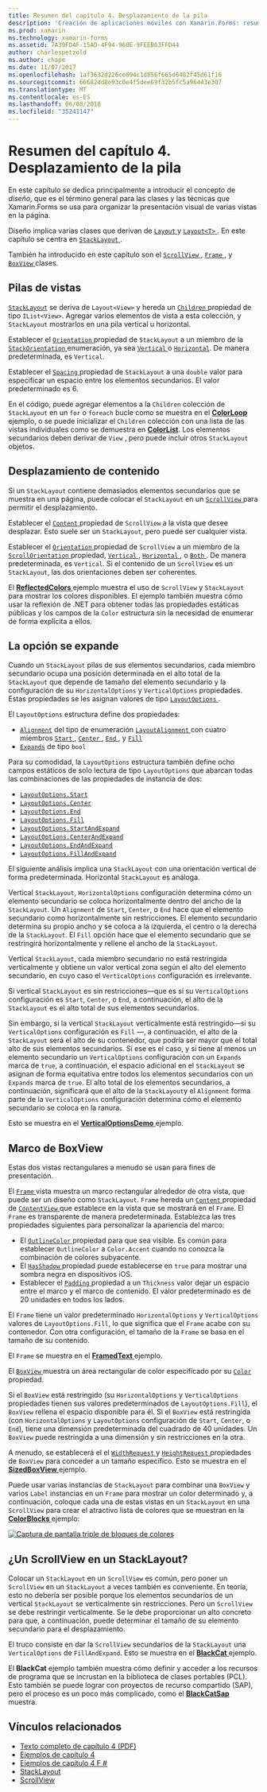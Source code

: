 ```yaml
---
title: Resumen del capítulo 4. Desplazamiento de la pila
description: 'Creación de aplicaciones móviles con Xamarin.Forms: resumen del capítulo 4. Desplazamiento de la pila'
ms.prod: xamarin
ms.technology: xamarin-forms
ms.assetid: 7A39FD4F-15AD-4F94-960E-9FEEB63FFD44
author: charlespetzold
ms.author: chape
ms.date: 11/07/2017
ms.openlocfilehash: 1af3632d226ce894c1d856f665d6482f45d61f16
ms.sourcegitcommit: 66682dd8e93c0e4f5dee69f32b5fc5a96443e307
ms.translationtype: MT
ms.contentlocale: es-ES
ms.lasthandoff: 06/08/2018
ms.locfileid: "35241147"
---
```

# <a name="summary-of-chapter-4-scrolling-the-stack"></a>Resumen del capítulo 4. Desplazamiento de la pila

En este capítulo se dedica principalmente a introducir el concepto de *diseño*, que es el término general para las clases y las técnicas que Xamarin.Forms se usa para organizar la presentación visual de varias vistas en la página.

Diseño implica varias clases que derivan de [ `Layout` ](https://developer.xamarin.com/api/type/Xamarin.Forms.Layout/) y [ `Layout<T>` ](https://developer.xamarin.com/api/type/Xamarin.Forms.Layout%3CT%3E/). En este capítulo se centra en [ `StackLayout` ](https://developer.xamarin.com/api/type/Xamarin.Forms.StackLayout/).

También ha introducido en este capítulo son el [ `ScrollView` ](https://developer.xamarin.com/api/type/Xamarin.Forms.ScrollView/), [ `Frame` ](https://developer.xamarin.com/api/type/Xamarin.Forms.Frame/), y [ `BoxView` ](https://developer.xamarin.com/api/type/Xamarin.Forms.BoxView/) clases.

## <a name="stacks-of-views"></a>Pilas de vistas

[`StackLayout`](https://developer.xamarin.com/api/type/Xamarin.Forms.StackLayout/) se deriva de `Layout<View>` y hereda un [ `Children` ](https://developer.xamarin.com/api/type/Xamarin.Forms.Layout%3CT%3E/) propiedad de tipo `IList<View>`. Agregar varios elementos de vista a esta colección, y `StackLayout` mostrarlos en una pila vertical u horizontal.

Establecer el [ `Orientation` ](https://developer.xamarin.com/api/property/Xamarin.Forms.StackLayout.Orientation/) propiedad de `StackLayout` a un miembro de la [ `StackOrientation` ](https://developer.xamarin.com/api/type/Xamarin.Forms.StackOrientation/) enumeración, ya sea [ `Vertical` ](https://developer.xamarin.com/api/field/Xamarin.Forms.StackOrientation.Vertical/) o [ `Horizontal`](https://developer.xamarin.com/api/field/Xamarin.Forms.StackOrientation.Horizontal/). De manera predeterminada, es `Vertical`.

Establecer el [ `Spacing` ](https://developer.xamarin.com/api/property/Xamarin.Forms.StackLayout.Spacing/) propiedad de `StackLayout` a una `double` valor para especificar un espacio entre los elementos secundarios. El valor predeterminado es 6.

En el código, puede agregar elementos a la `Children` colección de `StackLayout` en un `for` o `foreach` bucle como se muestra en el [ **ColorLoop** ](https://github.com/xamarin/xamarin-forms-book-samples/tree/master/Chapter04/ColorLoop) ejemplo, o se puede inicializar el `Children` colección con una lista de las vistas individuales como se demuestra en [ **ColorList**](https://github.com/xamarin/xamarin-forms-book-samples/tree/master/Chapter04/ColorList). Los elementos secundarios deben derivar de `View` , pero puede incluir otros `StackLayout` objetos.

## <a name="scrolling-content"></a>Desplazamiento de contenido

Si un `StackLayout` contiene demasiados elementos secundarios que se muestra en una página, puede colocar el `StackLayout` en un [ `ScrollView` ](https://developer.xamarin.com/api/type/Xamarin.Forms.ScrollView/) para permitir el desplazamiento.

Establecer el [ `Content` ](https://developer.xamarin.com/api/property/Xamarin.Forms.ScrollView.Content/) propiedad de `ScrollView` a la vista que desee desplazar. Esto suele ser un `StackLayout`, pero puede ser cualquier vista.

Establecer el [ `Orientation` ](https://developer.xamarin.com/api/property/Xamarin.Forms.ScrollView.Orientation/) propiedad de `ScrollView` a un miembro de la [ `ScrollOrientation` ](https://developer.xamarin.com/api/type/Xamarin.Forms.ScrollOrientation/) propiedad, [ `Vertical` ](https://developer.xamarin.com/api/field/Xamarin.Forms.ScrollOrientation.Vertical/), [ `Horizontal` ](https://developer.xamarin.com/api/field/Xamarin.Forms.ScrollOrientation.Horizontal/), o [ `Both` ](https://developer.xamarin.com/api/field/Xamarin.Forms.ScrollOrientation.Both/). De manera predeterminada, es `Vertical`. Si el contenido de un `ScrollView` es un `StackLayout`, las dos orientaciones deben ser coherentes.

El [ **ReflectedColors** ](https://github.com/xamarin/xamarin-forms-book-samples/tree/master/Chapter04/ReflectedColors) ejemplo muestra el uso de `ScrollView` y `StackLayout` para mostrar los colores disponibles. El ejemplo también muestra cómo usar la reflexión de .NET para obtener todas las propiedades estáticas públicas y los campos de la `Color` estructura sin la necesidad de enumerar de forma explícita a ellos.

## <a name="the-expands-option"></a>La opción se expande

Cuando un `StackLayout` pilas de sus elementos secundarios, cada miembro secundario ocupa una posición determinada en el alto total de la `StackLayout` que depende de tamaño del elemento secundario y la configuración de su `HorizontalOptions` y `VerticalOptions` propiedades. Estas propiedades se les asignan valores de tipo [ `LayoutOptions` ](http://developer.xamstage.com/api/type/Xamarin.Forms.LayoutOptions/).

El `LayoutOptions` estructura define dos propiedades:

- [`Alignment`](https://developer.xamarin.com/api/property/Xamarin.Forms.LayoutOptions.Alignment/) del tipo de enumeración [ `LayoutAlignment` ](https://developer.xamarin.com/api/type/Xamarin.Forms.LayoutAlignment/) con cuatro miembros [ `Start` ](https://developer.xamarin.com/api/field/Xamarin.Forms.LayoutAlignment.Start/), [ `Center` ](https://developer.xamarin.com/api/field/Xamarin.Forms.LayoutAlignment.Center/), [ `End` ](https://developer.xamarin.com/api/field/Xamarin.Forms.LayoutAlignment.End/), y [`Fill`](https://developer.xamarin.com/api/field/Xamarin.Forms.LayoutAlignment.Fill/)
- [`Expands`](https://developer.xamarin.com/api/property/Xamarin.Forms.LayoutOptions.Expands/) de tipo `bool`

Para su comodidad, la `LayoutOptions` estructura también define ocho campos estáticos de solo lectura de tipo `LayoutOptions` que abarcan todas las combinaciones de las propiedades de instancia de dos:

- [`LayoutOptions.Start`](https://developer.xamarin.com/api/field/Xamarin.Forms.LayoutOptions.Start/)
- [`LayoutOptions.Center`](https://developer.xamarin.com/api/field/Xamarin.Forms.LayoutOptions.Center/)
- [`LayoutOptions.End`](https://developer.xamarin.com/api/field/Xamarin.Forms.LayoutOptions.End/)
- [`LayoutOptions.Fill`](https://developer.xamarin.com/api/field/Xamarin.Forms.LayoutOptions.Fill/)
- [`LayoutOptions.StartAndExpand`](https://developer.xamarin.com/api/field/Xamarin.Forms.LayoutOptions.StartAndExpand/)
- [`LayoutOptions.CenterAndExpand`](https://developer.xamarin.com/api/field/Xamarin.Forms.LayoutOptions.CenterAndExpand/)
- [`LayoutOptions.EndAndExpand`](https://developer.xamarin.com/api/field/Xamarin.Forms.LayoutOptions.EndAndExpand/)
- [`LayoutOptions.FillAndExpand`](https://developer.xamarin.com/api/field/Xamarin.Forms.LayoutOptions.FillAndExpand/)

El siguiente análisis implica una `StackLayout` con una orientación vertical de forma predeterminada. Horizontal `StackLayout` es análoga.

Vertical `StackLayout`, `HorizontalOptions` configuración determina cómo un elemento secundario se coloca horizontalmente dentro del ancho de la `StackLayout`. Un `Alignment` de `Start`, `Center`, o `End` hace que el elemento secundario como horizontalmente sin restricciones. El elemento secundario determina su propio ancho y se coloca a la izquierda, el centro o la derecha de la `StackLayout`. El `Fill` opción hace que el elemento secundario que se restringirá horizontalmente y rellene el ancho de la `StackLayout`.

Vertical `StackLayout`, cada miembro secundario no está restringida verticalmente y obtiene un valor vertical zona según el alto del elemento secundario, en cuyo caso el `VerticalOptions` configuración es irrelevante.

Si vertical `StackLayout` es sin restricciones&mdash;que es si su `VerticalOptions` configuración es `Start`, `Center`, o `End`, a continuación, el alto de la `StackLayout` es el alto total de sus elementos secundarios.

Sin embargo, si la vertical `StackLayout` verticalmente está restringido&mdash;si su `VerticalOptions` configuración es `Fill` &mdash;, a continuación, el alto de la `StackLayout` será el alto de su contenedor, que podría ser mayor que el total alto de sus elementos secundarios. Si ese es el caso, y si tiene al menos un elemento secundario un `VerticalOptions` configuración con un `Expands` marca de `true`, a continuación, el espacio adicional en el `StackLayout` se asignan de forma equitativa entre todos los elementos secundarios con un `Expands` marca de `true`. El alto total de los elementos secundarios, a continuación, significará que el alto de la `StackLayout`y el `Alignment` forma parte de la `VerticalOptions` configuración determina cómo el elemento secundario se coloca en la ranura.

Esto se muestra en el [ **VerticalOptionsDemo** ](https://github.com/xamarin/xamarin-forms-book-samples/tree/master/Chapter04/VerticalOptionsDemo) ejemplo.

## <a name="frame-and-boxview"></a>Marco de BoxView

Estas dos vistas rectangulares a menudo se usan para fines de presentación.

El [ `Frame` ](https://developer.xamarin.com/api/type/Xamarin.Forms.Frame/) vista muestra un marco rectangular alrededor de otra vista, que puede ser un diseño como `StackLayout`. `Frame` hereda un [ `Content` ](https://developer.xamarin.com/api/property/Xamarin.Forms.ContentView.Content/) propiedad de [ `ContentView` ](https://developer.xamarin.com/api/type/Xamarin.Forms.ContentView/) que establece en la vista que se mostrará en el `Frame`. El `Frame` es transparente de manera predeterminada. Establezca las tres propiedades siguientes para personalizar la apariencia del marco:

- El [ `OutlineColor` ](https://developer.xamarin.com/api/property/Xamarin.Forms.Frame.OutlineColor/) propiedad para que sea visible. Es común para establecer `OutlineColor` a `Color.Accent` cuando no conozca la combinación de colores subyacente.
- El [ `HasShadow` ](https://developer.xamarin.com/api/property/Xamarin.Forms.Frame.HasShadow/) propiedad puede establecerse en `true` para mostrar una sombra negra en dispositivos iOS.
- Establecer el [ `Padding` ](https://developer.xamarin.com/api/property/Xamarin.Forms.Layout.Padding/) propiedad a un `Thickness` valor dejar un espacio entre el marco y el marco de contenido. El valor predeterminado es de 20 unidades en todos los lados.

El `Frame` tiene un valor predeterminado `HorizontalOptions` y `VerticalOptions` valores de `LayoutOptions.Fill`, lo que significa que el `Frame` acabe con su contenedor. Con otra configuración, el tamaño de la `Frame` se basa en el tamaño de su contenido.

El `Frame` se muestra en el [ **FramedText** ](https://github.com/xamarin/xamarin-forms-book-samples/tree/master/Chapter04/FramedText) ejemplo.

El [ `BoxView` ](https://developer.xamarin.com/api/type/Xamarin.Forms.BoxView/) muestra un área rectangular de color especificado por su [ `Color` ](https://developer.xamarin.com/api/property/Xamarin.Forms.BoxView.Color/) propiedad.

Si el `BoxView` está restringido (su `HorizontalOptions` y `VerticalOptions` propiedades tienen sus valores predeterminados de `LayoutOptions.Fill`), el `BoxView` rellena el espacio disponible para él. Si el `BoxView` está restringida (con `HorizontalOptions` y `LayoutOptions` configuración de `Start`, `Center`, o `End`), tiene una dimensión predeterminada del cuadrado de 40 unidades. Un `BoxView` puede restringida a una dimensión y sin restricciones en la otra.

A menudo, se establecerá el el [ `WidthRequest` ](https://developer.xamarin.com/api/property/Xamarin.Forms.VisualElement.WidthRequest/) y [ `HeightRequest` ](https://developer.xamarin.com/api/property/Xamarin.Forms.VisualElement.HeightRequest/) propiedades de `BoxView` para conceder a un tamaño específico. Esto se muestra en el [ **SizedBoxView** ](https://github.com/xamarin/xamarin-forms-book-samples/tree/master/Chapter04/SizedBoxView) ejemplo.

Puede usar varias instancias de `StackLayout` para combinar una `BoxView` y varios `Label` instancias en un `Frame` para mostrar un color determinado y, a continuación, coloque cada una de estas vistas en un `StackLayout` en una `ScrollView` para crear el atractivo lista de colores que se muestran en la [ **ColorBlocks** ](https://github.com/xamarin/xamarin-forms-book-samples/tree/master/Chapter04/ColorBlocks) ejemplo:

[![Captura de pantalla triple de bloques de colores](images/ch04fg11-small.png "lista de colores")](images/ch04fg11-large.png#lightbox "lista de colores")

## <a name="a-scrollview-in-a-stacklayout"></a>¿Un ScrollView en un StackLayout?

Colocar un `StackLayout` en un `ScrollView` es común, pero poner un `ScrollView` en un `StackLayout` a veces también es conveniente. En teoría, esto no debería ser posible porque los elementos secundarios de un vertical `StackLayout` se verticalmente sin restricciones. Pero un `ScrollView` se debe restringir verticalmente. Se le debe proporcionar un alto concreto para que, a continuación, puede determinar el tamaño de su elemento secundario para el desplazamiento.

El truco consiste en dar la `ScrollView` secundarios de la `StackLayout` una `VerticalOptions` de `FillAndExpand`. Esto se muestra en el [ **BlackCat** ](https://github.com/xamarin/xamarin-forms-book-samples/tree/master/Chapter04/BlackCat) ejemplo.

El **BlackCat** ejemplo también muestra cómo definir y acceder a los recursos de programa que se incrustan en la biblioteca de clases portables (PCL). Esto también se puede lograr con proyectos de recurso compartido (SAP), pero el proceso es un poco más complicado, como el [ **BlackCatSap** ](https://github.com/xamarin/xamarin-forms-book-samples/tree/master/Chapter04/BlackCatSap) muestra.



## <a name="related-links"></a>Vínculos relacionados

- [Texto completo de capítulo 4 (PDF)](https://download.xamarin.com/developer/xamarin-forms-book/XamarinFormsBook-Ch04-Apr2016.pdf)
- [Ejemplos de capítulo 4](https://github.com/xamarin/xamarin-forms-book-samples/tree/master/Chapter04)
- [Ejemplos de capítulo 4 F #](https://github.com/xamarin/xamarin-forms-book-samples/tree/master/Chapter04/FS)
- [StackLayout](~/xamarin-forms/user-interface/layouts/stack-layout.md)
- [ScrollView](~/xamarin-forms/user-interface/layouts/scroll-view.md)
